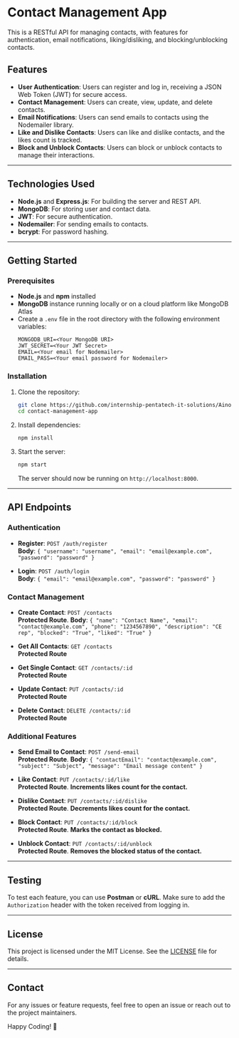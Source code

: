 
# Contact Management App

This is a RESTful API for managing contacts, with features for authentication, email notifications, liking/disliking, and blocking/unblocking contacts.

## Features

- **User Authentication**: Users can register and log in, receiving a JSON Web Token (JWT) for secure access.
- **Contact Management**: Users can create, view, update, and delete contacts.
- **Email Notifications**: Users can send emails to contacts using the Nodemailer library.
- **Like and Dislike Contacts**: Users can like and dislike contacts, and the likes count is tracked.
- **Block and Unblock Contacts**: Users can block or unblock contacts to manage their interactions.

---

## Technologies Used

- **Node.js** and **Express.js**: For building the server and REST API.
- **MongoDB**: For storing user and contact data.
- **JWT**: For secure authentication.
- **Nodemailer**: For sending emails to contacts.
- **bcrypt**: For password hashing.

---

## Getting Started

### Prerequisites

- **Node.js** and **npm** installed
- **MongoDB** instance running locally or on a cloud platform like MongoDB Atlas
- Create a `.env` file in the root directory with the following environment variables:
  ```plaintext
  MONGODB_URI=<Your MongoDB URI>
  JWT_SECRET=<Your JWT Secret>
  EMAIL=<Your email for Nodemailer>
  EMAIL_PASS=<Your email password for Nodemailer>
  ```

### Installation

1. Clone the repository:
   ```bash
   git clone https://github.com/internship-pentatech-it-solutions/Ainoo-Ebenezer-Contact.git
   cd contact-management-app
   ```

2. Install dependencies:
   ```bash
   npm install
   ```

3. Start the server:
   ```bash
   npm start
   ```

   The server should now be running on `http://localhost:8000`.

---

## API Endpoints

### Authentication

- **Register**: `POST /auth/register`  
  **Body**: `{ "username": "username", "email": "email@example.com", "password": "password" }`

- **Login**: `POST /auth/login`  
  **Body**: `{ "email": "email@example.com", "password": "password" }`

### Contact Management

- **Create Contact**: `POST /contacts`  
  **Protected Route**. **Body**: `{ "name": "Contact Name", "email": "contact@example.com", "phone": "1234567890", "description": "CE rep", "blocked": "True", "liked": "True" }`

- **Get All Contacts**: `GET /contacts`  
  **Protected Route**

- **Get Single Contact**: `GET /contacts/:id`  
  **Protected Route**

- **Update Contact**: `PUT /contacts/:id`  
  **Protected Route**

- **Delete Contact**: `DELETE /contacts/:id`  
  **Protected Route**

### Additional Features

- **Send Email to Contact**: `POST /send-email`  
  **Protected Route**. **Body**: `{ "contactEmail": "contact@example.com", "subject": "Subject", "message": "Email message content" }`

- **Like Contact**: `PUT /contacts/:id/like`  
  **Protected Route**. **Increments likes count for the contact.**

- **Dislike Contact**: `PUT /contacts/:id/dislike`  
  **Protected Route**. **Decrements likes count for the contact.**

- **Block Contact**: `PUT /contacts/:id/block`  
  **Protected Route**. **Marks the contact as blocked.**

- **Unblock Contact**: `PUT /contacts/:id/unblock`  
  **Protected Route**. **Removes the blocked status of the contact.**

---

## Testing

To test each feature, you can use **Postman** or **cURL**. Make sure to add the `Authorization` header with the token received from logging in.

---

## License

This project is licensed under the MIT License. See the [LICENSE](LICENSE) file for details.

---

## Contact

For any issues or feature requests, feel free to open an issue or reach out to the project maintainers.

Happy Coding! 🎉

